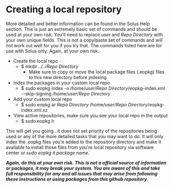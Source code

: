 # Creating a local repository 
More detailed and better information can be found in the Solus Help section. This is just an extremely basic set of commands and should be used at your own risk.
You'll need to replace *user* and *Repo Directory* with your own unique fields. This is not a copy/paste set of commands and will not work out well for you if you try that.
The commands listed here are for use with Solus only. Again, at your own risk.

* Create the local repo
  * $ mkdir ../../*Repo Directory*
    * Make sure to copy or move the local package files (.eopkg) files to this new directory before jndexing
* Index the packages in your custom local repo
  * $ sudo eopkg index -o /home/*user*/*Repo Directory*/eopkg-index.xml --skip-signing /home/*user*/*Repo Directory*
* Add your custom local repo
  * $ sudo eopkg ar *Repo Directory* /home/*user*/*Repo Directory*/eopkg-index.xml.xz
* View active repositories, make sure you see your local repo in the output
  * $ sudo eopkg lr

This will get you going...it does not set priority of the repositories being used or any of the more detailed tasks that you may want to do. It will only index the .eopkg files you'e added to the repository directory and make it available to install those files from you're local repository via software center or *sudo eopkg it package name*.

***Again, do this at your own risk. This is not a official source of information or packages, it may break your system. You are aware of this and take full responsibility for any and all issues that may arise from following these instructions or using packages from this github repository***
